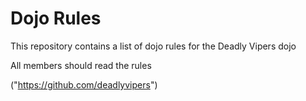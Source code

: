 Dojo Rules
==========

This repository contains a list of dojo rules for the Deadly Vipers dojo

All members should read the rules

("https://github.com/deadlyvipers")